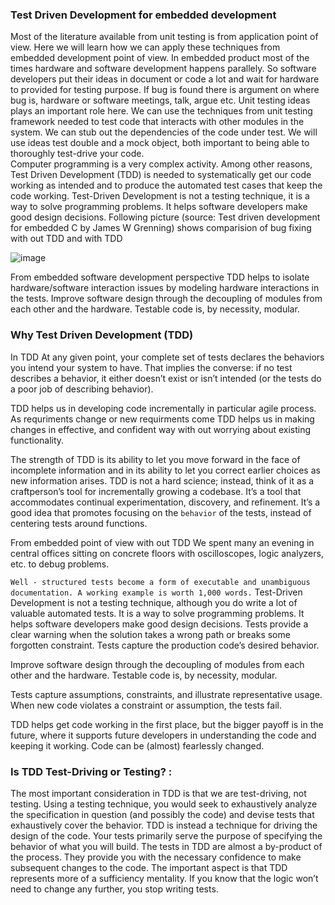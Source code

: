 ### Test Driven Development for embedded development
Most of the literature available from unit testing is from application point of view. Here we will learn how we can apply these techniques from embedded development point of view. In embedded product most of the times hardware and software development happens parallely. So software developers put their ideas in document or code a lot and wait for hardware to provided for testing purpose. If bug is found there is argument on where bug is, hardware or software meetings, talk, argue etc. Unit testing ideas plays an important role here. We can use the techniques from unit testing framework needed to test code that interacts with other modules in the system. We can stub out the dependencies of the code under test. We will use ideas test double and a mock object, both important to being able to thoroughly test-drive your code. <br>
Computer programming is a very complex activity. Among other reasons, Test Driven Development (TDD) is needed to systematically get our code working as intended and to produce the
automated test cases that keep the code working. Test-Driven Development is not a testing technique, it is a way to solve programming problems. It helps software developers make good design decisions. Following picture (source: Test driven development for embedded C by James W Grenning) shows comparision of bug fixing with out TDD and with TDD

![image](https://user-images.githubusercontent.com/10434795/152630601-9082acb4-da92-4eea-9dc1-5faaadd3be22.png)

From embedded software development perspective TDD helps to isolate hardware/software interaction issues by modeling hardware interactions in the tests. Improve software design through the decoupling of modules from each other and the hardware. Testable code is, by necessity, modular.

### Why Test Driven Development (TDD)
In TDD At any given point, your complete set of tests declares the behaviors you intend your system to have. That implies the converse: if no test describes a
behavior, it either doesn’t exist or isn’t intended (or the tests do a poor job of describing behavior).

TDD helps us in developing code incrementally in particular agile process. As requriments change or new requirments come TDD helps us in making changes in effective, and confident way with out worrying about existing functionality.

The strength of TDD is its ability to let you move forward in the face of incomplete information and in its ability to let you correct earlier choices as new information arises. TDD is not a hard science; instead, think of it as a craftperson’s tool for incrementally growing a codebase. It’s a tool that accommodates
continual experimentation, discovery, and refinement. It’s a good idea that promotes focusing on the `behavior` of the tests, instead of centering tests
around functions.

From embedded point of view with out TDD We spent many an evening in central offices sitting on concrete floors with oscilloscopes, logic analyzers, etc. to debug problems.

`Well - structured tests become a form of executable and unambiguous documentation. A working example is worth 1,000 words.` Test-Driven Development is not a testing technique, although you do write a lot of valuable automated tests. It is a way to solve programming problems. It helps software developers make good design decisions.
Tests provide a clear warning when the solution takes a wrong path or breaks some forgotten constraint. Tests capture the production code’s desired behavior.

Improve software design through the decoupling of modules from each other and the hardware. Testable code is, by necessity, modular. 

Tests capture assumptions, constraints, and illustrate representative usage. When new code violates a constraint or assumption, the tests fail.

TDD helps get code working in the first place, but the bigger payoff is in the future, where it supports future developers in understanding the code and keeping it working. Code can be (almost) fearlessly changed.


### Is TDD Test-Driving or Testing? :

The most important consideration in TDD is that we are test-driving, not testing. Using a testing technique, you would seek to exhaustively analyze the specification
in question (and possibly the code) and devise tests that exhaustively cover the behavior. TDD is instead a technique for driving the design of the code. Your tests primarily serve the purpose of specifying the behavior of what you will build. The tests in TDD are almost a by-product of the process. They provide you with the necessary confidence to make subsequent changes to the code. The important aspect is that TDD represents more of a sufficiency mentality. If you know that the logic won’t need to change any further, you stop writing tests.

